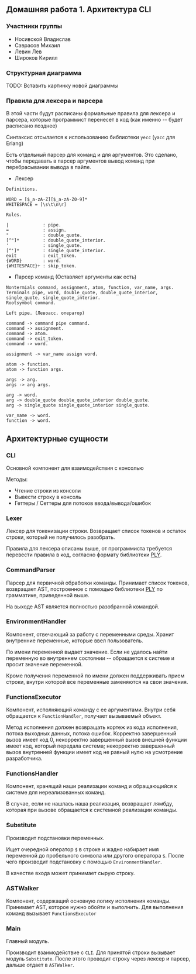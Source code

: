 ## Домашняя работа 1. Архитектура CLI

### Участники группы

* Носивской Владислав
* Саврасов Михаил
* Левин Лев
* Широков Кирилл

### Структурная диаграмма

TODO: Вставить картинку новой диаграммы

### Правила для лексера и парсера

В этой части будут расписаны формальные правила для лексера и парсера,
которые программист перенесет в код (как именно -- будет расписано
позднее)

Синтаксис отсылается к использованию библиотеки `yecc` (`yacc` для Erlang)

Есть отдельный парсер для команд и для аргументов. Это сделано, чтобы
передавать в парсер аргументов вывод команд при перебрасывании вывода в пайпе.


* Лексер

```
Definitions.

WORD = [$_a-zA-Z][$_a-zA-Z0-9]*
WHITESPACE = [\s\t\n\r]

Rules.

|             : pipe.
=             : assign.
"             : double_quote.
[^"]*         : double_quote_interior.
'             : single_quote.
[^']*         : single_quote_interior.
exit          : exit_token.
{WORD}        : word.
{WHITESPACE}+ : skip_token.
```

* Парсер команд (Оставляет аргументы как есть)

```
Nontermials command, assignment, atom, function, var_name, args.
Terminals pipe, word, double_quote, double_quote_interior, single_quote, single_quote_interior.
Rootsymbol command.

Left pipe. (Левоасс. оператор)

command -> command pipe command.
command -> assignment.
command -> atom.
command -> exit_token.
command -> word.

assignment -> var_name assign word.

atom -> function.
atom -> function args.

args -> arg.
args -> arg args.

arg -> word.
arg -> double_quote double_quote_interior double_quote.
arg -> single_quote single_quote_interior single_quote.

var_name -> word.
function -> word.
```

## Архитектурные сущности

### CLI

Основной компонент для взаимодействия с консолью

Методы:

* Чтение строки из консоли
* Вывести строку в консоль
* Геттеры / Сеттеры для потоков ввода/вывода/ошибок


### Lexer

Лексер для токенизации строки. Возвращает список токенов и остаток строки, который
не получилось разобрать.

Правила для лексера описаны выше, от программиста требуется перевести 
правила в код, согласно формату библиотеки [PLY](https://github.com/dabeaz/ply).

### CommandParser

Парсер для первичной обработки команды. Принимает список токенов, возвращает
AST, построенное с помощью библиотеки [PLY](https://github.com/dabeaz/ply)
по грамматике, приведенной выше.

На выходе AST является полностью разобранной командой.

### EnvironmentHandler

Компонент, отвечающий за работу с переменными среды. Хранит внутренние
переменные, которые ввел пользователь.

По имени переменной выдает значение. Если не удалось найти переменную
во внутреннем состоянии -- обращается к системе и просит значение переменной.

Кроме получения переменной по имени должен поддерживать прием строки, внутри которой
все переменные заменяются на свои значения.


### FunctionsExecutor

Компонент, исполняющий команду с ее аргументами.
Внутри себя обращается к `FunctionHandler`, получает вызываемый объект.

Метод исполнения должен возвращать кортеж из кода исполнения, потока выходных данных, потока ошибок.
Корректно завершенный вызов имеет код 0, некорректно завершенный вызов внешней функции имеет
код, который передала система; некорректно завершенный вызов внутренней функции имеет код не равный нулю
на усмотрение разработчика.

### FunctionsHandler

Компонент, хранящий наши реализации команд и обращающийся к системе для 
нереализованных команд.

В случае, если не нашлась наша реализация, возвращает лямбду,
которая при вызове обращается к системной реализации команды.


### Substitute

Производит подстановки переменных.

Ищет очередной оператор `$` в строке и жадно набирает имя переменной 
до пробельного символа или другого оператора `$`. После чего производит подстановку
с помощью `EnvironmentHandler`.

В качестве входа может принимает сырую строку.


### ASTWalker

Компонент, содержащий основную логику исполнения команды.
Принимает AST, которое нужно обойти и выполнить. Для выполнения
команд вызывает `FunctionsExecutor`

### Main

Главный модуль.

Производит взаимодействие с `CLI`.
Для принятой строки вызывает модуль `Substitute`. После этого
проводит строку через лексер и парсер, дальше отдает в `ASTWalker`.
